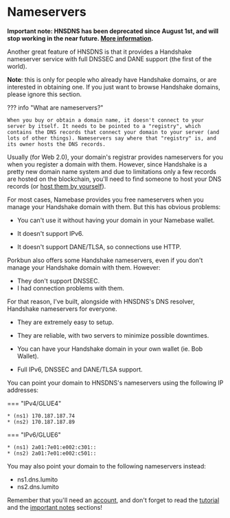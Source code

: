 # Nameservers

**Important note: HNSDNS has been deprecated since August 1st, and will stop working in the near future. [More information](https://www.lumito.net/2025/08/01/deprecation-and-future-of-hnsdns/).**

Another great feature of HNSDNS is that it provides a Handshake nameserver service with full DNSSEC and DANE support (the first of the world).

**Note**: this is only for people who already have Handshake domains, or are interested in obtaining one. If you just want to browse Handshake domains, please ignore this section.

??? info "What are nameservers?"

    When you buy or obtain a domain name, it doesn't connect to your server by itself. It needs to be pointed to a "registry", which contains the DNS records that connect your domain to your server (and lots of other things). Nameservers say where that "registry" is, and its owner hosts the DNS records.    

Usually (for Web 2.0), your domain's registrar provides nameservers for you when you register a domain with them. However, since Handshake is a pretty new domain name system and due to limitations only a few records are hosted on the blockchain, you'll need to find someone to host your DNS records (or <a href="https://blog.htools.work/posts/hns-pdns-nginx/" target="_blank">host them by yourself</a>).

For most cases, Namebase provides you free nameservers when you manage your Handshake domain with them. But this has obvious problems:

* You can't use it without having your domain in your Namebase wallet.

* It doesn't support IPv6.

* It doesn't support DANE/TLSA, so connections use HTTP.

Porkbun also offers some Handshake nameservers, even if you don't manage your Handshake domain with them. However:

* They don't support DNSSEC.
* I had connection problems with them.

For that reason, I've built, alongside with HNSDNS's DNS resolver, Handshake nameservers for everyone.

* They are extremely easy to setup.

* They are reliable, with two servers to minimize possible downtimes.

* You can have your Handshake domain in your own wallet (ie. Bob Wallet).

* Full IPv6, DNSSEC and DANE/TLSA support.

You can point your domain to HNSDNS's nameservers using the following IP addresses:

=== "IPv4/GLUE4"

    * (ns1) 170.187.187.74
    * (ns2) 170.187.187.89

=== "IPv6/GLUE6"

    * (ns1) 2a01:7e01:e002:c301::
    * (ns2) 2a01:7e01:e002:c501::

You may also point your domain to the following nameservers instead:

* ns1.dns.lumito
* ns2.dns.lumito

Remember that you'll need an [account](/nameservers/creating-an-account/), and don't forget to read the [tutorial](/nameservers/tutorial/) and the [important notes](/nameservers/important-notes/) sections!
